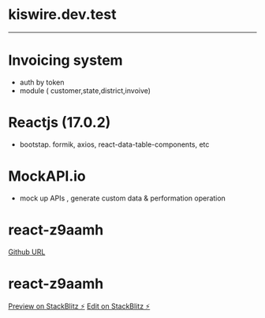 # kiswire.dev.test
-----------------------------------
# Invoicing system 

- auth by token
- module  ( customer,state,district,invoive)

# Reactjs (17.0.2)
 - bootstap. formik, axios, react-data-table-components, etc
# MockAPI.io
 - mock up APIs , generate custom data  &   performation operation

# react-z9aamh
[Github URL ](https://github.com/sheikhazrin/kiswire.dev.test.invoice/
)
# react-z9aamh
[Preview on StackBlitz ⚡️](https://react-z9aamh.stackblitz.io)
[Edit on StackBlitz ⚡️](https://stackblitz.com/edit/react-z9aamh)
